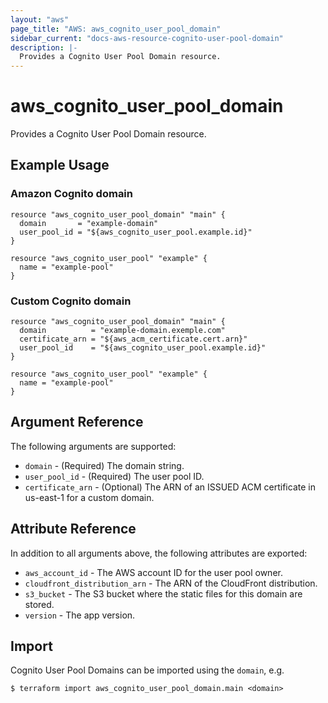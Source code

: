 ```yaml
---
layout: "aws"
page_title: "AWS: aws_cognito_user_pool_domain"
sidebar_current: "docs-aws-resource-cognito-user-pool-domain"
description: |-
  Provides a Cognito User Pool Domain resource.
---
```


# aws_cognito_user_pool_domain

Provides a Cognito User Pool Domain resource.

## Example Usage

### Amazon Cognito domain
```hcl
resource "aws_cognito_user_pool_domain" "main" {
  domain       = "example-domain"
  user_pool_id = "${aws_cognito_user_pool.example.id}"
}

resource "aws_cognito_user_pool" "example" {
  name = "example-pool"
}
```
### Custom Cognito domain
```hcl
resource "aws_cognito_user_pool_domain" "main" {
  domain          = "example-domain.exemple.com"
  certificate_arn = "${aws_acm_certificate.cert.arn}"
  user_pool_id    = "${aws_cognito_user_pool.example.id}"
}

resource "aws_cognito_user_pool" "example" {
  name = "example-pool"
}
```



## Argument Reference

The following arguments are supported:

* `domain` - (Required) The domain string.
* `user_pool_id` - (Required) The user pool ID.
* `certificate_arn` - (Optional) The ARN of an ISSUED ACM certificate in us-east-1 for a custom domain.

## Attribute Reference

In addition to all arguments above, the following attributes are exported:

* `aws_account_id` - The AWS account ID for the user pool owner.
* `cloudfront_distribution_arn` - The ARN of the CloudFront distribution.
* `s3_bucket` - The S3 bucket where the static files for this domain are stored.
* `version` - The app version.

## Import

Cognito User Pool Domains can be imported using the `domain`, e.g.

```
$ terraform import aws_cognito_user_pool_domain.main <domain>
```
